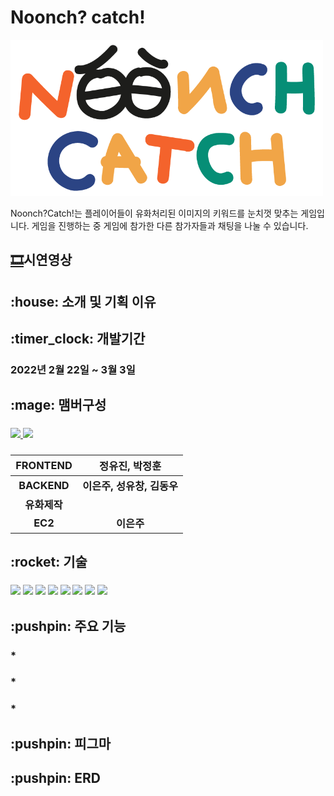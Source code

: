 # Noonch? catch!
<img style="width: 500px;" src="https://raw.githubusercontent.com/Augustj88/Noonch_catch/master/chat/static/image/noonch_catch2.gif"/>

<p>Noonch?Catch!는 플레이어들이 유화처리된 이미지의 키워드를 눈치껏 맞추는 게임입니다. 게임을 진행하는 중 게임에 참가한 다른 참가자들과 채팅을 나눌 수 있습니다.</p>

<h2><a href="https://www.youtube.com/watch?v=uaULRx5ioYE">🎞</a>시연영상

<h2> :house: 소개 및 기획 이유
 
<h2> :timer_clock: 개발기간

<h3>2022년 2월 22일 ~ 3월 3일

<h2>:mage: 맴버구성

<h3> 
 <a href="https://github.com/Paige1996/Noonch_catch/graphs/contributors">
  <img src="https://contrib.rocks/image?repo=Paige1996/Honflix" />
  <img width="50px" src="https://avatars.githubusercontent.com/u/96567093?s=64&amp;v=4" />
</a>
<h3>
 
 |FRONTEND| 정유진, 박정훈 | 
|:---:|:---:| 
 |BACKEND| 이은주, 성유창, 김동우 |
 |유화제작| |
 |EC2| 이은주 |
 
 <h2> :rocket: 기술
 
 <h3> 
  <img src="https://img.shields.io/badge/python-3776AB?style=for-the-badge&logo=python&logoColor=white">
  <img src="https://img.shields.io/badge/html5-E34F26?style=for-the-badge&logo=html5&logoColor=white">
  <img src="https://img.shields.io/badge/css-1572B6?style=for-the-badge&logo=css3&logoColor=white">
  <img src="https://img.shields.io/badge/javascript-F7DF1E?style=for-the-badge&logo=javascript&logoColor=black">
  <img src="https://img.shields.io/badge/django-092E20?style=for-the-badge&logo=django&logoColor=white">
  <img src="https://img.shields.io/badge/github-181717?style=for-the-badge&logo=github&logoColor=white">
  <img src="https://img.shields.io/badge/git-F05032?style=for-the-badge&logo=git&logoColor=white">
  <img src="https://img.shields.io/badge/aws-232F3E?style=for-the-badge&logo=aws&logoColor=white">
</p>

<h2> :pushpin: 주요 기능

<h3>* 

<h3>* 

<h3>* 


<h2> :pushpin: 피그마
 
<h4> 

<h2> :pushpin: ERD
 
